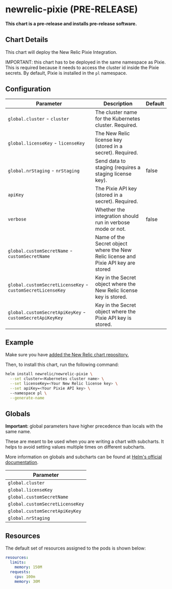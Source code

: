 # newrelic-pixie (PRE-RELEASE)

**This chart is a pre-release and installs pre-release software.**

## Chart Details

This chart will deploy the New Relic Pixie Integration.

IMPORTANT: this chart has to be deployed in the same namespace as Pixie. This is required because
it needs to access the cluster id inside the Pixie secrets. By default, Pixie is installed in the `pl` namespace.

## Configuration

| Parameter                     | Description                                                  | Default                    |
| ----------------------------- | ------------------------------------------------------------ | -------------------------- |
| `global.cluster` - `cluster`  | The cluster name for the Kubernetes cluster. Required.       |                            |
| `global.licenseKey` - `licenseKey` | The New Relic license key (stored in a secret). Required.    |                            |
| `global.nrStaging` - `nrStaging` | Send data to staging (requires a staging license key). | false |
| `apiKey`                      | The Pixie API key (stored in a secret). Required.            |                            |
| `verbose`                     | Whether the integration should run in verbose mode or not.   | false                      |
| `global.customSecretName` - `customSecretName` | Name of the Secret object where the New Relic license and Pixie API key are stored                                                                                                                                                                         |                                 |
| `global.customSecretLicenseKey` - `customSecretLicenseKey` | Key in the Secret object where the New Relic license key is stored.                                                                                                                                                             |                                 |
| `global.customSecretApiKeyKey` - `customSecretApiKeyKey` | Key in the Secret object where the Pixie API key is stored.                                                                                                                                                             |                                 |

## Example

Make sure you have [added the New Relic chart repository.](../../README.md#installing-charts)

Then, to install this chart, run the following command:

```sh
helm install newrelic/newrelic-pixie \
  --set cluster=<Kubernetes cluster name> \
  --set licenseKey=<Your New Relic license key> \
  --set apiKey=<Your Pixie API key> \ 
  --namespace pl \
  --generate-name
```
## Globals

**Important:** global parameters have higher precedence than locals with the same name.

These are meant to be used when you are writing a chart with subcharts. It helps to avoid
setting values multiple times on different subcharts.

More information on globals and subcharts can be found at [Helm's official documentation](https://helm.sh/docs/topics/chart_template_guide/subcharts_and_globals/).

| Parameter                       |
| ------------------------------- |
| `global.cluster`                |
| `global.licenseKey`             |
| `global.customSecretName`       |
| `global.customSecretLicenseKey` |
| `global.customSecretApiKeyKey`  |
| `global.nrStaging`              |


## Resources

The default set of resources assigned to the pods is shown below:

```yaml
resources:
  limits:
    memory: 150M
  requests:
    cpu: 100m
    memory: 30M
```

